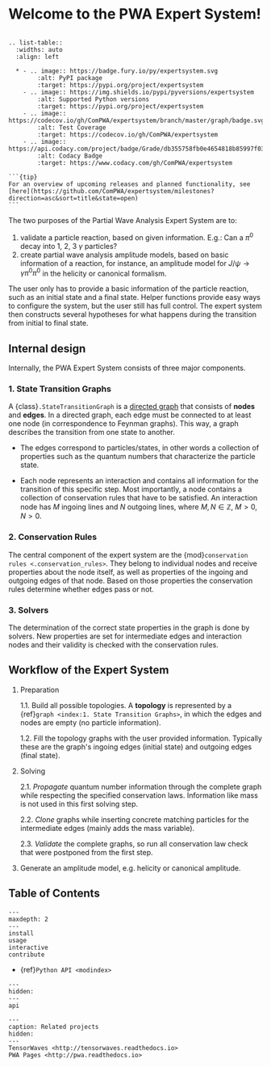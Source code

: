 # Welcome to the PWA Expert System!

```{title} Welcome

```

<!-- prettier:disable -->

```{eval-rst}
.. list-table::
  :widths: auto
  :align: left

  * - .. image:: https://badge.fury.io/py/expertsystem.svg
        :alt: PyPI package
        :target: https://pypi.org/project/expertsystem
    - .. image:: https://img.shields.io/pypi/pyversions/expertsystem
        :alt: Supported Python versions
        :target: https://pypi.org/project/expertsystem
    - .. image:: https://codecov.io/gh/ComPWA/expertsystem/branch/master/graph/badge.svg
        :alt: Test Coverage
        :target: https://codecov.io/gh/ComPWA/expertsystem
    - .. image:: https://api.codacy.com/project/badge/Grade/db355758fb0e4654818b85997f03e3b8
        :alt: Codacy Badge
        :target: https://www.codacy.com/gh/ComPWA/expertsystem
```

<!-- prettier:enable -->

````{margin}
```{tip}
For an overview of upcoming releases and planned functionality, see
[here](https://github.com/ComPWA/expertsystem/milestones?direction=asc&sort=title&state=open)
```
````

The two purposes of the Partial Wave Analysis Expert System are to:

1. validate a particle reaction, based on given information. E.g.: Can a
   $\pi^0$ decay into 1, 2, 3 $\gamma$ particles?
2. create partial wave analysis amplitude models, based on basic information of
   a reaction, for instance, an amplitude model for
   $J/\psi \rightarrow \gamma\pi^0\pi^0$ in the helicity or canonical
   formalism.

The user only has to provide a basic information of the particle reaction, such
as an initial state and a final state. Helper functions provide easy ways to
configure the system, but the user still has full control. The expert system
then constructs several hypotheses for what happens during the transition from
initial to final state.

## Internal design

Internally, the PWA Expert System consists of three major components.

### 1. State Transition Graphs

A {class}`.StateTransitionGraph` is a
[directed graph](https://en.wikipedia.org/wiki/Directed_graph) that consists of
**nodes** and **edges**. In a directed graph, each edge must be connected to at
least one node (in correspondence to Feynman graphs). This way, a graph
describes the transition from one state to another.

- The edges correspond to particles/states, in other words a collection of
  properties such as the quantum numbers that characterize the particle state.

- Each node represents an interaction and contains all information for the
  transition of this specific step. Most importantly, a node contains a
  collection of conservation rules that have to be satisfied. An interaction
  node has $M$ ingoing lines and $N$ outgoing lines, where
  $M,N \in \mathbb{Z}$, $M > 0, N > 0$.

### 2. Conservation Rules

The central component of the expert system are the
{mod}`conservation rules <.conservation_rules>`. They belong to individual
nodes and receive properties about the node itself, as well as properties of
the ingoing and outgoing edges of that node. Based on those properties the
conservation rules determine whether edges pass or not.

### 3. Solvers

The determination of the correct state properties in the graph is done by
solvers. New properties are set for intermediate edges and interaction nodes
and their validity is checked with the conservation rules.

## Workflow of the Expert System

1. Preparation

   1.1. Build all possible topologies. A **topology** is represented by a
   {ref}`graph <index:1. State Transition Graphs>`, in which the edges and
   nodes are empty (no particle information).

   1.2. Fill the topology graphs with the user provided information. Typically
   these are the graph's ingoing edges (initial state) and outgoing edges
   (final state).

2. Solving

   2.1. _Propagate_ quantum number information through the complete graph while
   respecting the specified conservation laws. Information like mass is not
   used in this first solving step.

   2.2. _Clone_ graphs while inserting concrete matching particles for the
   intermediate edges (mainly adds the mass variable).

   2.3. _Validate_ the complete graphs, so run all conservation law check that
   were postponed from the first step.

3. Generate an amplitude model, e.g. helicity or canonical amplitude.

## Table of Contents

```{toctree}
---
maxdepth: 2
---
install
usage
interactive
contribute
```

- {ref}`Python API <modindex>`

```{toctree}
---
hidden:
---
api
```

```{toctree}
---
caption: Related projects
hidden:
---
TensorWaves <http://tensorwaves.readthedocs.io>
PWA Pages <http://pwa.readthedocs.io>
```
